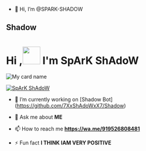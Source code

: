 - 👋 Hi, I’m @SPARK-SHADOW
## Shadow

# Hi ,<a href="Hey"><img src="https://raw.githubusercontent.com/TOXIC-DEVIL/TOXIC-DEVIL/TOXIC-DEVIL-OFFICIAL/media/Hi.gif" width="48px"></a> I'm SpArK ShAdoW&nbsp;

![My card name](https://cardivo.vercel.app/api?name=SpArK-ShAdoW-%20&description=Hi,%20I'm%20a%20moderate%20Developer%20😎&image=https://i.imgur.com/8q9ksEf.jpegbackgroundColor=%23ecf0f1&github=terror-boy&&pattern=leaf&colorPattern=%25eaeaea)

<p align="left"> <a href="https://instagram.com/_spark_shadow_?utm_medium=copy_link" target="blank"><img src="https://img.shields.io/twitter/follow/SparkShadow?logo=instagram&style=for-the-badge" alt="SpArK ShAdoW" /></a> </p>

- 🔭 I’m currently working on [Shadow Bot] (https://github.com/7XxShAdoWxX7/Shadow)

- 💬 Ask me about **ME**

- 📫 How to reach me **https://wa.me/919526808481**

- ⚡ Fun fact **I THINK IAM VERY POSITIVE**

<!---
7XxShAdoWxX7/7XxShAdoWxX7 is a ✨ special ✨ repository because its `README.md` (this file) appears on your GitHub profile.
You can click the Preview link to take a look at your changes.
--->
